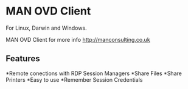 # MAN OVD Client

For Linux, Darwin and Windows.

MAN OVD Client for more info http://manconsulting.co.uk

## Features

*Remote conections with RDP Session Managers
*Share Files
*Share Printers
*Easy to use
*Remember Session Credentials
